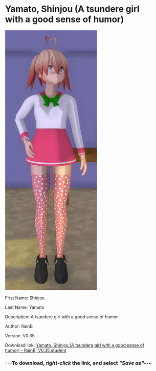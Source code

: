 # Yamato, Shinjou (A tsundere girl with a good sense of humor)

<img src = "https://raw.githubusercontent.com/Arbiter1223/Daigaku-Gurashi-Custom-Students/master/Students/Files/Yamato%2C%20Shinjou%20(A%20tsundere%20girl%20with%20a%20good%20sense%20of%20humor).png">

First Name: Shinjou

Last Name: Yamato

Description: A tsundere girl with a good sense of humor

Author: RainB

Version: V0.35

Download link: <a href="https://raw.githubusercontent.com/Arbiter1223/Daigaku-Gurashi-Custom-Students/master/Students/Files/Yamato%2C%20Shinjou%20(A%20tsundere%20girl%20with%20a%20good%20sense%20of%20humor)%20-%20RainB%2C%20V0.35.student">Yamato, Shinjou (A tsundere girl with a good sense of humor) - RainB, V0.35.student</a>

### ---**To download, _right-click_ the link, and select _"Save as"_**---
